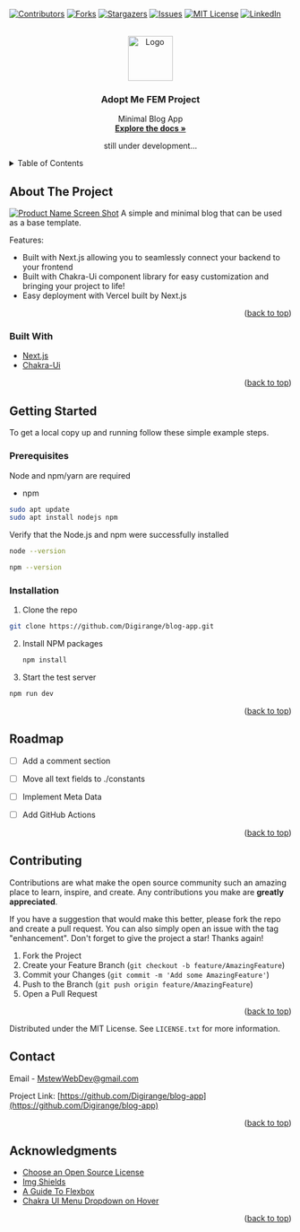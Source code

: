 <div id="top"></div>

[![Contributors][contributors-shield]][contributors-url]
[![Forks][forks-shield]][forks-url]
[![Stargazers][stars-shield]][stars-url]
[![Issues][issues-shield]][issues-url]
[![MIT License][license-shield]][license-url]
[![LinkedIn][linkedin-shield]][linkedin-url]



<!-- PROJECT LOGO -->
<br />
<div align="center">
  <a href="https://github.com/Digirange/blog-app">
    <img src="public/harden.jpg" alt="Logo" width="80" height="80">
  </a>

  <h3 align="center">Adopt Me FEM Project</h3>

  <p align="center">
    Minimal Blog App
    <br />
    <a href="https://github.com/Digirange/blog-app"><strong>Explore the docs »</strong></a>
    <p>still under development...</p>
  </p>
</div>



<!-- TABLE OF CONTENTS -->
<details>
  <summary>Table of Contents</summary>
  <ol>
    <li>
      <a href="#about-the-project">About The Project</a>
      <ul>
        <li><a href="#built-with">Built With</a></li>
      </ul>
    </li>
    <li>
      <a href="#getting-started">Getting Started</a>
      <ul>
        <li><a href="#prerequisites">Prerequisites</a></li>
        <li><a href="#installation">Installation</a></li>
      </ul>
    </li>
    <li><a href="#usage">Usage</a></li>
    <li><a href="#roadmap">Roadmap</a></li>
    <li><a href="#contributing">Contributing</a></li>
    <li><a href="#license">License</a></li>
    <li><a href="#contact">Contact</a></li>
    <li><a href="#acknowledgments">Acknowledgments</a></li>
  </ol>
</details>



<!-- ABOUT THE PROJECT -->
## About The Project

[![Product Name Screen Shot][product-screenshot]](https://mtd-blog.vercel.app/)
A simple and minimal blog that can be used as a base template.


Features:
* Built with Next.js allowing you to seamlessly connect your backend to your frontend
* Built with Chakra-Ui component library for easy customization and bringing your project to life!
* Easy deployment with Vercel built by Next.js

<p align="right">(<a href="#top">back to top</a>)</p>



### Built With


* [Next.js](https://nextjs.org/)
* [Chakra-Ui](https://chakra-ui.com/)


<p align="right">(<a href="#top">back to top</a>)</p>



<!-- GETTING STARTED -->
## Getting Started

To get a local copy up and running follow these simple example steps.

### Prerequisites

Node and npm/yarn are required
* npm
```sh
sudo apt update
sudo apt install nodejs npm
```

Verify that the Node.js and npm were successfully installed
```sh
node --version
```
```sh
npm --version
```

### Installation

1. Clone the repo
```sh
git clone https://github.com/Digirange/blog-app.git
```
2. Install NPM packages
   ```sh
   npm install
   ```
3. Start the test server
```sh
npm run dev
```

<p align="right">(<a href="#top">back to top</a>)</p>



<!-- USAGE EXAMPLES -->


<!-- ROADMAP -->
## Roadmap

- [ ] Add a comment section
- [ ] Move all text fields to ./constants
- [ ] Implement Meta Data
- [ ] Add GitHub Actions


<p align="right">(<a href="#top">back to top</a>)</p>



<!-- CONTRIBUTING -->
## Contributing

Contributions are what make the open source community such an amazing place to learn, inspire, and create. Any contributions you make are **greatly appreciated**.

If you have a suggestion that would make this better, please fork the repo and create a pull request. You can also simply open an issue with the tag "enhancement".
Don't forget to give the project a star! Thanks again!

1. Fork the Project
2. Create your Feature Branch (`git checkout -b feature/AmazingFeature`)
3. Commit your Changes (`git commit -m 'Add some AmazingFeature'`)
4. Push to the Branch (`git push origin feature/AmazingFeature`)
5. Open a Pull Request

<p align="right">(<a href="#top">back to top</a>)</p>



<!-- LICENSE -->

Distributed under the MIT License. See `LICENSE.txt` for more information.

<!-- CONTACT -->
## Contact

Email - MstewWebDev@gmail.com

Project Link: [https://github.com/Digirange/blog-app](https://github.com/Digirange/blog-app)

<p align="right">(<a href="#top">back to top</a>)</p>



<!-- ACKNOWLEDGMENTS -->
## Acknowledgments


* [Choose an Open Source License](https://choosealicense.com)
* [Img Shields](https://shields.io)
* [A Guide To Flexbox](https://css-tricks.com/snippets/css/a-guide-to-flexbox/)
* [Chakra UI Menu Dropdown on Hover](https://www.coffeeclass.io/articles/use-disclosure-menu-chakra-ui)

<p align="right">(<a href="#top">back to top</a>)</p>



<!-- MARKDOWN LINKS & IMAGES -->
<!-- https://www.markdownguide.org/basic-syntax/#reference-style-links -->
[contributors-shield]: https://img.shields.io/github/contributors/Digirange/blog-app.svg?style=for-the-badge
[contributors-url]: https://github.com/Digirange/blog-app/graphs/contributors
[forks-shield]: https://img.shields.io/github/forks/Digirange/blog-app.svg?style=for-the-badge
[forks-url]: https://github.com/Digirange/blog-app/network/members
[stars-shield]: https://img.shields.io/github/stars/Digirange/blog-app.svg?style=for-the-badge
[stars-url]: https://github.com/Digirange/blog-app/stargazers
[issues-shield]: https://img.shields.io/github/issues/Digirange/blog-app.svg?style=for-the-badge
[issues-url]: https://github.com/Digirange/blog-app/issues
[license-shield]: https://img.shields.io/github/license/Digirange/blog-app.svg?style=for-the-badge
[license-url]: https://github.com/Digirange/blog-app/blob/master/LICENSE.txt
[linkedin-shield]: https://img.shields.io/badge/-LinkedIn-black.svg?style=for-the-badge&logo=linkedin&colorB=555
[linkedin-url]: https://www.linkedin.com/in/marques-stewart-160485192/
[product-screenshot]: public/Homepage-blog.png